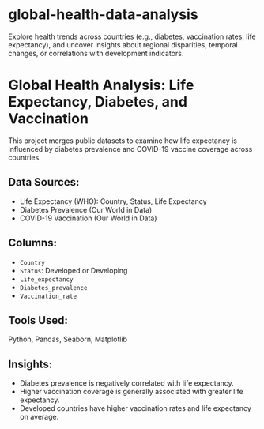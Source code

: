 # global-health-data-analysis
Explore health trends across countries (e.g., diabetes, vaccination rates, life expectancy), and uncover insights about regional disparities, temporal changes, or correlations with development indicators.

# Global Health Analysis: Life Expectancy, Diabetes, and Vaccination

This project merges public datasets to examine how life expectancy is influenced by diabetes prevalence and COVID-19 vaccine coverage across countries.

## Data Sources:
- Life Expectancy (WHO): Country, Status, Life Expectancy
- Diabetes Prevalence (Our World in Data)
- COVID-19 Vaccination (Our World in Data)

## Columns:
- `Country`
- `Status`: Developed or Developing
- `Life_expectancy`
- `Diabetes_prevalence`
- `Vaccination_rate`

## Tools Used:
Python, Pandas, Seaborn, Matplotlib

## Insights:
- Diabetes prevalence is negatively correlated with life expectancy.
- Higher vaccination coverage is generally associated with greater life expectancy.
- Developed countries have higher vaccination rates and life expectancy on average.

